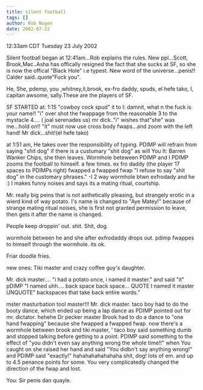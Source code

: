 ```yaml
---
title: silent football
tags: []
author: Rob Nugen
date: 2002-07-22
---
```


<p class=date>12:33am CDT Tuesday 23 July 2002</p>

<p></p>

Silent football began at 12:41am...Rob explains the rules.
New ppl...Scott, Brook,Mac..Asha has offically resigned the fact that
she sucks at SF, so she is now the offical "Black Hole" i.e typest. 
New word of the universe...penis!!
Calder said..quote"Fuck you".

He, She, pdemp, you ,whitney,it,brook, ex-fro daddy, spuds, el hefe
tako, I, capitan awsome, sally.These are the players of SF.

SF STARTED at: 1:15 
"cowboy cock spud"
it to I: damnit, what n the fuck is your name!!
"i" over shot the fwappage from the reasonable 3 to the mystacle 4....
( joal serenades us)
mr dick.."i" wishes that"she" was me...hold on!!
"it" must now use cross body fwaps...and zoom with the left hand!
Mr dick...shit!(el hefe tako)

at 1:51 am, He takes over the responsibility of typing.
PDIMP will refrain from saying "shit dog" if there is a custumary
"shit dog" as will You
It: Barren Wanker Chips, she then leaves.
Wormhole beteween PDIMP and I
PDIMP zooms the football to himself. a few times. 
ex fro daddy (the player 17 spaces to PDIMPs right) fwapped a fwapped
fwap
"I refuse to say "shit dog" in the customary phrases." -I 
2 way wormhole btwn exfrodady and he :) 
I makes funny noises and says its a mating ritual, courtship.

Mr. really big peins that is not asthetically pleasing, but strangely
erotic in a wierd kind of way potato. 
I's name is changed to "Aye Matey!" because of strange mating ritual
noises, she is first not granted permission to leave, then gets it
after the name is changed.

People keep droppin' out. shit. Shit, dog. 

wormhole between he and she after exfrodaddy drops out.
pdimp fwappes to himself through the wormhole. its ok. 

Friar doodle fries. 

new ones: Tiki master and crazy coffee guy's daughter. 

Mr. dick master.... "i had a potato once, i named it master." 
and said "it" 
pDIMP "I named uhh.... back space back space... QUOTE I named it
master UNQUOTE"  backspaces that take back entire words."

mster masturbation tool master!!! 
Mr. dick master. 
taco boy had to do the booty dance, which ended up being a lap dance
as PDIMP pointed out for mr. dictator. hehehe
Dr pecker master
Brook had to do a dance to "one hand fwapping" because she fwapped a
fwapped fwap. 
now there's a wormhole between brook and tiki master, '
taco boy said something dumb and stopped talking before getting to a
point. PDIMP said something to the effect of "you didn't even say
anything wrong the whole time!!" when You caught on she raised her hand
and said "You didbn't say anything wrong!" and PDIMP said "exactly!"
hahahahahahahaha
shit, dog! lots of em. and up to 4.5 penance points for some. You very
complicatedly changed the direction of the fwap and lost. 

You:  Sir penis dan quayle.



